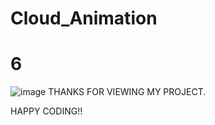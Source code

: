 # Cloud_Animation
# 6
![image](https://user-images.githubusercontent.com/69636277/98124501-489e4300-1ed9-11eb-9238-0c90fb0ae655.png)
THANKS FOR VIEWING MY PROJECT.

HAPPY CODING!!
